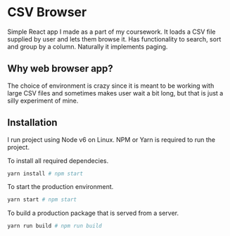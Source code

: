 # CSV Browser
Simple React app I made as a part of my coursework. It loads a CSV file supplied by user and lets them browse it. Has functionality to search, sort and group by a column. Naturally it implements paging.

## Why web browser app?
The choice of environment is crazy since it is meant to be working with large CSV files and sometimes makes user wait a bit long, but that is just a silly experiment of mine.

## Installation
I run project using Node v6 on Linux. NPM or Yarn is required to run the project.

To install all required dependecies.

```bash
yarn install # npm start
```

To start the production environment.

```bash
yarn start # npm start
```

To build a production package that is served from a server.

```bash
yarn run build # npm run build
```
